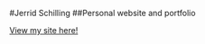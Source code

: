 #Jerrid Schilling
##Personal website and portfolio

[View my site here!](http://www.jerridschilling.com/)
